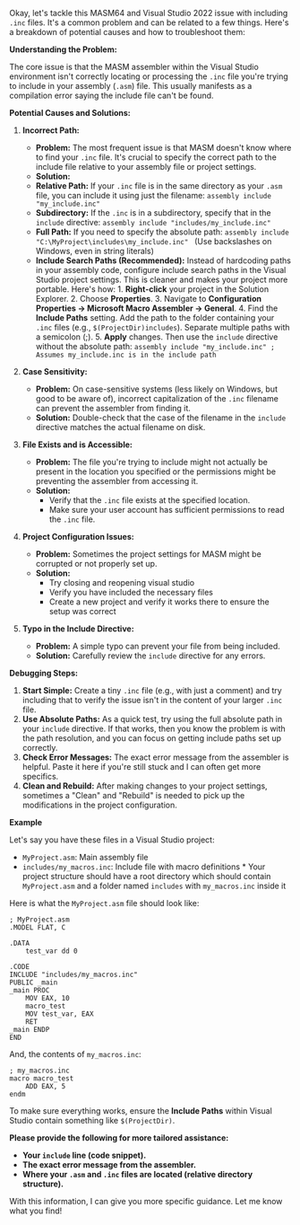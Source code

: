 Okay, let's tackle this MASM64 and Visual Studio 2022 issue with including `.inc` files. It's a common problem and can be related to a few things. Here's a breakdown of potential causes and how to troubleshoot them:

**Understanding the Problem:**

The core issue is that the MASM assembler within the Visual Studio environment isn't correctly locating or processing the `.inc` file you're trying to include in your assembly (`.asm`) file. This usually manifests as a compilation error saying the include file can't be found.

**Potential Causes and Solutions:**

1. **Incorrect Path:**

   *   **Problem:** The most frequent issue is that MASM doesn't know where to find your `.inc` file. It's crucial to specify the correct path to the include file relative to your assembly file or project settings.
   *   **Solution:**
      *   **Relative Path:** If your `.inc` file is in the same directory as your `.asm` file, you can include it using just the filename:
         ```assembly
         include "my_include.inc"
         ```
      *   **Subdirectory:** If the `.inc` is in a subdirectory, specify that in the `include` directive:
         ```assembly
         include "includes/my_include.inc"
         ```
      *   **Full Path:** If you need to specify the absolute path:
         ```assembly
         include "C:\MyProject\includes\my_include.inc"
         ```
         (Use backslashes on Windows, even in string literals)
      *   **Include Search Paths (Recommended):** Instead of hardcoding paths in your assembly code, configure include search paths in the Visual Studio project settings. This is cleaner and makes your project more portable. Here's how:
         1.  **Right-click** your project in the Solution Explorer.
         2.  Choose **Properties**.
         3.  Navigate to **Configuration Properties -> Microsoft Macro Assembler -> General**.
         4.  Find the **Include Paths** setting. Add the path to the folder containing your `.inc` files (e.g., `$(ProjectDir)includes`). Separate multiple paths with a semicolon (;).
         5.  **Apply** changes. Then use the `include` directive without the absolute path:
         ```assembly
         include "my_include.inc" ; Assumes my_include.inc is in the include path
         ```

2.  **Case Sensitivity:**

    *   **Problem:** On case-sensitive systems (less likely on Windows, but good to be aware of), incorrect capitalization of the `.inc` filename can prevent the assembler from finding it.
    *   **Solution:** Double-check that the case of the filename in the `include` directive matches the actual filename on disk.

3.  **File Exists and is Accessible:**

    *   **Problem:** The file you're trying to include might not actually be present in the location you specified or the permissions might be preventing the assembler from accessing it.
    *   **Solution:**
        *   Verify that the `.inc` file exists at the specified location.
        *   Make sure your user account has sufficient permissions to read the `.inc` file.

4. **Project Configuration Issues:**
    * **Problem:** Sometimes the project settings for MASM might be corrupted or not properly set up.
    * **Solution:**
       * Try closing and reopening visual studio
       * Verify you have included the necessary files
       * Create a new project and verify it works there to ensure the setup was correct
5.  **Typo in the Include Directive:**
    *   **Problem:**  A simple typo can prevent your file from being included.
    *   **Solution:** Carefully review the `include` directive for any errors.

**Debugging Steps:**

1.  **Start Simple:** Create a tiny `.inc` file (e.g., with just a comment) and try including that to verify the issue isn't in the content of your larger `.inc` file.
2.  **Use Absolute Paths:**  As a quick test, try using the full absolute path in your `include` directive. If that works, then you know the problem is with the path resolution, and you can focus on getting include paths set up correctly.
3.  **Check Error Messages:** The exact error message from the assembler is helpful. Paste it here if you're still stuck and I can often get more specifics.
4.  **Clean and Rebuild:** After making changes to your project settings, sometimes a "Clean" and "Rebuild" is needed to pick up the modifications in the project configuration.

**Example**

Let's say you have these files in a Visual Studio project:
  *   `MyProject.asm`: Main assembly file
  *   `includes/my_macros.inc`: Include file with macro definitions
    * Your project structure should have a root directory which should contain `MyProject.asm` and a folder named `includes` with `my_macros.inc` inside it

Here is what the `MyProject.asm` file should look like:

```assembly
; MyProject.asm
.MODEL FLAT, C

.DATA
    test_var dd 0

.CODE
INCLUDE "includes/my_macros.inc"
PUBLIC _main
_main PROC
    MOV EAX, 10
    macro_test
    MOV test_var, EAX
    RET
_main ENDP
END
```

And, the contents of `my_macros.inc`:

```assembly
; my_macros.inc
macro macro_test
    ADD EAX, 5
endm
```

To make sure everything works, ensure the **Include Paths** within Visual Studio contain something like `$(ProjectDir)`.

**Please provide the following for more tailored assistance:**

*   **Your `include` line (code snippet).**
*   **The exact error message from the assembler.**
*   **Where your `.asm` and `.inc` files are located (relative directory structure).**

With this information, I can give you more specific guidance. Let me know what you find!
